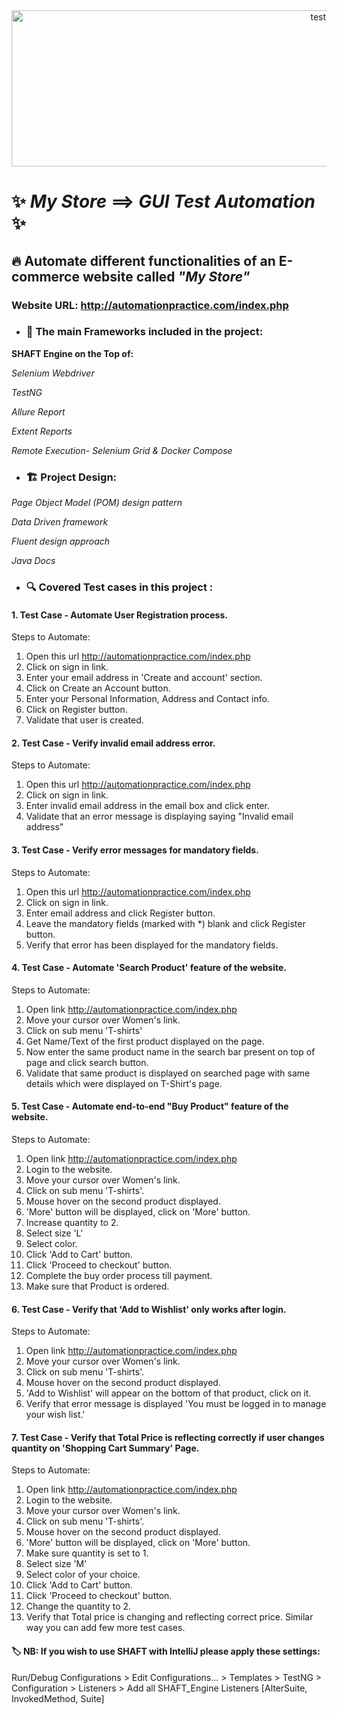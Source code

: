 <div align="center">
 <img  src="https://user-images.githubusercontent.com/68038931/147390936-c6228337-9787-4aab-b5d6-826bc8e4e4a3.gif" alt="test-light" width="1000" height="250" />
 </div>
 
# ✨ *My Store* ==> *GUI* *Test Automation* ✨
## 🔥 Automate different functionalities of an E-commerce website called *"My Store"*
### Website URL: http://automationpractice.com/index.php
 
- ### 📝 The main Frameworks included in the project:
 **SHAFT Engine on the Top of:**

 *Selenium Webdriver*
 
 *TestNG*
 
 *Allure Report*
 
 *Extent Reports*
 
 *Remote Execution- Selenium Grid & Docker Compose*
 
-  ### 🏗️ Project Design:
 *Page Object Model (POM) design pattern*
 
 *Data Driven framework*
 
 *Fluent design approach*
 
 *Java Docs*
 
 - ### 🔍️ Covered Test cases in this project :
#### 1. Test Case - Automate User Registration process.
 Steps to Automate:
1. Open this url  http://automationpractice.com/index.php
2. Click on sign in link.
3. Enter your email address in 'Create and account' section.
4. Click on Create an Account button.
5. Enter your Personal Information, Address and Contact info.
6. Click on Register button.
7. Validate that user is created.

#### 2. Test Case - Verify invalid email address error.
Steps to Automate:
1. Open this url  http://automationpractice.com/index.php
2. Click on sign in link.
3. Enter invalid email address in the email box and click enter.
4. Validate that an error message is displaying saying "Invalid email address"

#### 3. Test Case - Verify error messages for mandatory fields.
Steps to Automate:
1. Open this url  http://automationpractice.com/index.php
2. Click on sign in link.
3. Enter email address and click Register button.
4. Leave the mandatory fields (marked with *) blank and click Register button.
5. Verify that error has been displayed for the mandatory fields.

#### 4. Test Case - Automate 'Search Product' feature of the website.
Steps to Automate:
1. Open link http://automationpractice.com/index.php
2. Move your cursor over Women's link.
3. Click on sub menu 'T-shirts'
4. Get Name/Text of the first product displayed on the page.
5. Now enter the same product name in the search bar present on top of page and click search button.
6. Validate that same product is displayed on searched page with same details which were displayed on T-Shirt's page.

#### 5. Test Case - Automate end-to-end "Buy Product" feature of the website.
Steps to Automate:
1. Open link http://automationpractice.com/index.php
2. Login to the website.
3. Move your cursor over Women's link.
4. Click on sub menu 'T-shirts'.
5. Mouse hover on the second product displayed.
6. 'More' button will be displayed, click on 'More' button.
7. Increase quantity to 2.
8. Select size 'L'
9. Select color.
10. Click 'Add to Cart' button.
11. Click 'Proceed to checkout' button.
12. Complete the buy order process till payment.
13. Make sure that Product is ordered.

#### 6. Test Case - Verify that 'Add to Wishlist' only works after login.
Steps to Automate:
1. Open link http://automationpractice.com/index.php
2. Move your cursor over Women's link.
3. Click on sub menu 'T-shirts'.
4. Mouse hover on the second product displayed.
5. 'Add to Wishlist' will appear on the bottom of that product, click on it.
6. Verify that error message is displayed 'You must be logged in to manage your wish list.'

#### 7. Test Case - Verify that Total Price is reflecting correctly if user changes quantity on 'Shopping Cart Summary' Page.
Steps to Automate:
1. Open link http://automationpractice.com/index.php
2. Login to the website.
3. Move your cursor over Women's link.
4. Click on sub menu 'T-shirts'.
5. Mouse hover on the second product displayed.
6. 'More' button will be displayed, click on 'More' button.
7. Make sure quantity is set to 1.
8. Select size 'M'
9. Select color of your choice.
10. Click 'Add to Cart' button.
11. Click 'Proceed to checkout' button.
12. Change the quantity to 2.
13. Verify that Total price is changing and reflecting correct price.
Similar way you can add few more test cases.

#### 🏷️ NB: If you wish to use SHAFT with IntelliJ please apply these settings:
Run/Debug Configurations > Edit Configurations... > Templates > TestNG > Configuration > Listeners > Add all SHAFT_Engine Listeners [AlterSuite, InvokedMethod, Suite]
 
 
